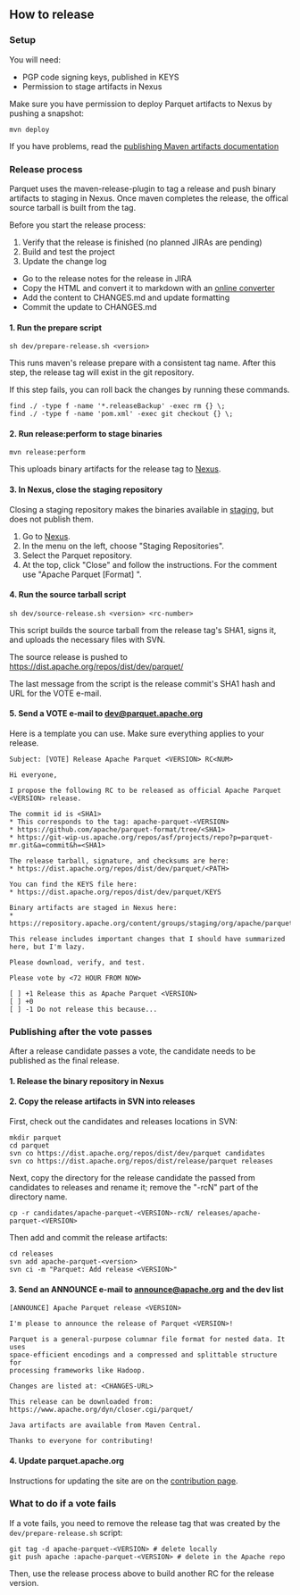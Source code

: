 
## How to release

### Setup

You will need:
* PGP code signing keys, published in KEYS
* Permission to stage artifacts in Nexus

Make sure you have permission to deploy Parquet artifacts to Nexus by pushing a snapshot:

```
mvn deploy
```

If you have problems, read the [publishing Maven artifacts documentation][publish-maven-docs]

[publish-maven-docs]: https://www.apache.org/dev/publishing-maven-artifacts.html

### Release process

Parquet uses the maven-release-plugin to tag a release and push binary artifacts to staging in Nexus. Once maven completes the release, the offical source tarball is built from the tag.

Before you start the release process:

1. Verify that the release is finished (no planned JIRAs are pending)
2. Build and test the project
3. Update the change log
  * Go to the release notes for the release in JIRA
  * Copy the HTML and convert it to markdown with an [online converter][html-to-md]
  * Add the content to CHANGES.md and update formatting
  * Commit the update to CHANGES.md

[html-to-md]: https://domchristie.github.io/to-markdown/

#### 1. Run the prepare script

```
sh dev/prepare-release.sh <version>
```

This runs maven's release prepare with a consistent tag name. After this step, the release tag will exist in the git repository.

If this step fails, you can roll back the changes by running these commands.

```
find ./ -type f -name '*.releaseBackup' -exec rm {} \;
find ./ -type f -name 'pom.xml' -exec git checkout {} \;
```

#### 2. Run release:perform to stage binaries

```
mvn release:perform
```

This uploads binary artifacts for the release tag to [Nexus][nexus].

#### 3. In Nexus, close the staging repository

Closing a staging repository makes the binaries available in [staging][staging], but does not publish them.

1. Go to [Nexus][nexus].
2. In the menu on the left, choose "Staging Repositories".
3. Select the Parquet repository.
4. At the top, click "Close" and follow the instructions. For the comment use "Apache Parquet [Format] <VERSION> <RC>".

#### 4. Run the source tarball script

```
sh dev/source-release.sh <version> <rc-number>
```

This script builds the source tarball from the release tag's SHA1, signs it, and uploads the necessary files with SVN.

The source release is pushed to https://dist.apache.org/repos/dist/dev/parquet/

The last message from the script is the release commit's SHA1 hash and URL for the VOTE e-mail.

#### 5. Send a VOTE e-mail to dev@parquet.apache.org

Here is a template you can use. Make sure everything applies to your release.

```
Subject: [VOTE] Release Apache Parquet <VERSION> RC<NUM>
```
```
Hi everyone,

I propose the following RC to be released as official Apache Parquet <VERSION> release.

The commit id is <SHA1>
* This corresponds to the tag: apache-parquet-<VERSION>
* https://github.com/apache/parquet-format/tree/<SHA1>
* https://git-wip-us.apache.org/repos/asf/projects/repo?p=parquet-mr.git&a=commit&h=<SHA1>

The release tarball, signature, and checksums are here:
* https://dist.apache.org/repos/dist/dev/parquet/<PATH>

You can find the KEYS file here:
* https://dist.apache.org/repos/dist/dev/parquet/KEYS

Binary artifacts are staged in Nexus here:
* https://repository.apache.org/content/groups/staging/org/apache/parquet/parquet/

This release includes important changes that I should have summarized here, but I'm lazy.

Please download, verify, and test.

Please vote by <72 HOUR FROM NOW>

[ ] +1 Release this as Apache Parquet <VERSION>
[ ] +0
[ ] -1 Do not release this because...

```


[nexus]: https://repository.apache.org/
[staging]: https://repository.apache.org/content/groups/staging/org/apache/parquet/

### Publishing after the vote passes

After a release candidate passes a vote, the candidate needs to be published as the final release.

#### 1. Release the binary repository in Nexus


#### 2. Copy the release artifacts in SVN into releases

First, check out the candidates and releases locations in SVN:

```
mkdir parquet
cd parquet
svn co https://dist.apache.org/repos/dist/dev/parquet candidates
svn co https://dist.apache.org/repos/dist/release/parquet releases
```

Next, copy the directory for the release candidate the passed from candidates to releases and rename it; remove the "-rcN" part of the directory name.

```
cp -r candidates/apache-parquet-<VERSION>-rcN/ releases/apache-parquet-<VERSION>
```

Then add and commit the release artifacts:

```
cd releases
svn add apache-parquet-<version>
svn ci -m "Parquet: Add release <VERSION>"
```


#### 3. Send an ANNOUNCE e-mail to announce@apache.org and the dev list

```
[ANNOUNCE] Apache Parquet release <VERSION>
```
```
I'm please to announce the release of Parquet <VERSION>!

Parquet is a general-purpose columnar file format for nested data. It uses
space-efficient encodings and a compressed and splittable structure for
processing frameworks like Hadoop.

Changes are listed at: <CHANGES-URL>

This release can be downloaded from: https://www.apache.org/dyn/closer.cgi/parquet/

Java artifacts are available from Maven Central.

Thanks to everyone for contributing!
```

#### 4. Update parquet.apache.org

Instructions for updating the site are on the [contribution page][parquet-site-docs].

[parquet-site-docs]: http://parquet.apache.org/contribute/


### What to do if a vote fails

If a vote fails, you need to remove the release tag that was created by the `dev/prepare-release.sh` script:

```
git tag -d apache-parquet-<VERSION> # delete locally
git push apache :apache-parquet-<VERSION> # delete in the Apache repo
```

Then, use the release process above to build another RC for the release version.

